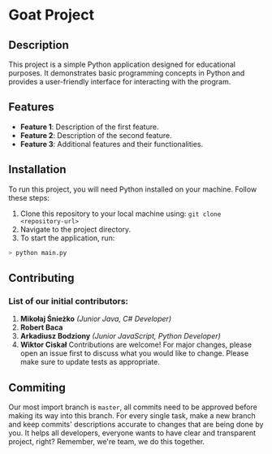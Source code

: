 # Goat Project

## Description
This project is a simple Python application designed for educational purposes. It demonstrates basic programming concepts in Python and provides a user-friendly interface for interacting with the program.

## Features
- **Feature 1**: Description of the first feature.
- **Feature 2**: Description of the second feature.
- **Feature 3**: Additional features and their functionalities.

## Installation
To run this project, you will need Python installed on your machine. Follow these steps:
1. Clone this repository to your local machine using:
`git clone <repository-url>`
2. Navigate to the project directory.
3. To start the application, run:
```bash
> python main.py
```
## Contributing
### List of our initial contributors:
1. **Mikołaj Śnieżko** _(Junior Java, C# Developer)_
2. **Robert Baca** 
3. **Arkadiusz Bodziony** _(Junior JavaScript, Python Developer)_
4. **Wiktor Ciskał**
Contributions are welcome! For major changes, please open an issue first to discuss what you would like to change.
Please make sure to update tests as appropriate.

## Commiting
Our most import branch is `master`, all commits need to be approved before making its way into this branch. For every single task, make a new branch and keep commits' descriptions accurate to changes that are being done by you.
It helps all developers, everyone wants to have clear and transparent project, right? Remember, we're team, we do this together.
